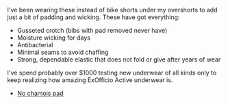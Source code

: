 I've been wearing these instead of bike shorts under my overshorts to add just a bit of padding and wicking. These have got everything:

* Gusseted crotch (bibs with pad removed never have)
* Moisture wicking for days
* Antibacterial
* Minimal seams to avoid chaffing
* Strong, dependable elastic that does not fold or give after years of wear

I've spend probably over $1000 testing new underwear of all kinds only to keep realizing how amazing ExOfficio Active underwear is.

- [No chamois pad](No%20chamois%20pad.md)
